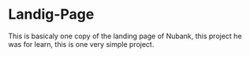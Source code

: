# Landig-Page
This is basicaly one copy of the landing page of Nubank, this project he was for learn, this is one very simple project.
